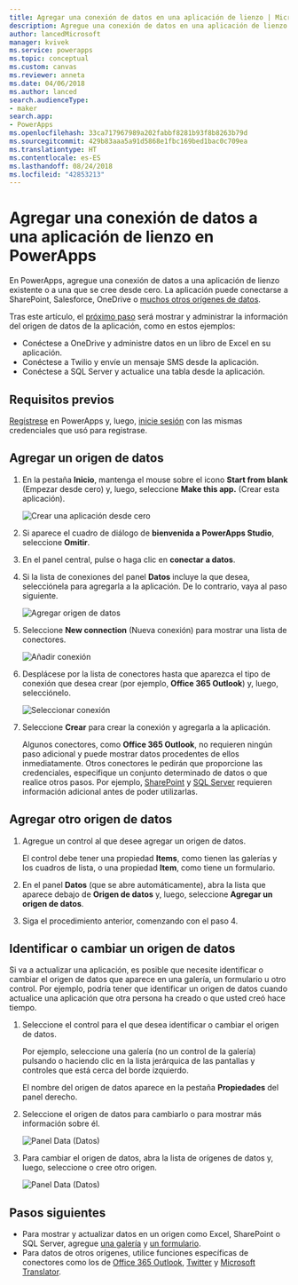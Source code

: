 ```yaml
---
title: Agregar una conexión de datos en una aplicación de lienzo | Microsoft Docs
description: Agregue una conexión de datos en una aplicación de lienzo existente o en una aplicación en blanco.
author: lancedMicrosoft
manager: kvivek
ms.service: powerapps
ms.topic: conceptual
ms.custom: canvas
ms.reviewer: anneta
ms.date: 04/06/2018
ms.author: lanced
search.audienceType:
- maker
search.app:
- PowerApps
ms.openlocfilehash: 33ca717967989a202fabbf8281b93f8b8263b79d
ms.sourcegitcommit: 429b83aaa5a91d5868e1fbc169bed1bac0c709ea
ms.translationtype: HT
ms.contentlocale: es-ES
ms.lasthandoff: 08/24/2018
ms.locfileid: "42853213"
---
```

# <a name="add-a-data-connection-to-a-canvas-app-in-powerapps"></a>Agregar una conexión de datos a una aplicación de lienzo en PowerApps

En PowerApps, agregue una conexión de datos a una aplicación de lienzo existente o a una que se cree desde cero. La aplicación puede conectarse a SharePoint, Salesforce, OneDrive o [muchos otros orígenes de datos](connections-list.md).

Tras este artículo, el [próximo paso](#next-steps) será mostrar y administrar la información del origen de datos de la aplicación, como en estos ejemplos:

* Conéctese a OneDrive y administre datos en un libro de Excel en su aplicación.
* Conéctese a Twilio y envíe un mensaje SMS desde la aplicación.
* Conéctese a SQL Server y actualice una tabla desde la aplicación.

## <a name="prerequisites"></a>Requisitos previos

[Regístrese](../signup-for-powerapps.md) en PowerApps y, luego, [inicie sesión](http://web.powerapps.com?utm_source=padocs&utm_medium=linkinadoc&utm_campaign=referralsfromdoc) con las mismas credenciales que usó para registrase.

## <a name="add-a-data-source"></a>Agregar un origen de datos
1. En la pestaña **Inicio**, mantenga el mouse sobre el icono **Start from blank** (Empezar desde cero) y, luego, seleccione **Make this app.** (Crear esta aplicación).

    ![Crear una aplicación desde cero](./media/add-data-connection/blank-app-tile.png)

1. Si aparece el cuadro de diálogo de **bienvenida a PowerApps Studio**, seleccione **Omitir**.

3. En el panel central, pulse o haga clic en **conectar a datos**.

4. Si la lista de conexiones del panel **Datos** incluye la que desea, selecciónela para agregarla a la aplicación. De lo contrario, vaya al paso siguiente.

    ![Agregar origen de datos](./media/add-data-connection/choose-existing-connections.png)

5. Seleccione **New connection** (Nueva conexión) para mostrar una lista de conectores.

    ![Añadir conexión](./media/add-data-connection/new-connection.png)

6. Desplácese por la lista de conectores hasta que aparezca el tipo de conexión que desea crear (por ejemplo, **Office 365 Outlook**) y, luego, selecciónelo.

    ![Seleccionar conexión](./media/add-data-connection/choose-connection.png)

7. Seleccione **Crear** para crear la conexión y agregarla a la aplicación.

    Algunos conectores, como **Office 365 Outlook**, no requieren ningún paso adicional y puede mostrar datos procedentes de ellos inmediatamente. Otros conectores le pedirán que proporcione las credenciales, especifique un conjunto determinado de datos o que realice otros pasos. Por ejemplo, [SharePoint](connections/connection-sharepoint-online.md) y [SQL Server](connections/connection-azure-sqldatabase.md) requieren información adicional antes de poder utilizarlas.

## <a name="add-another-data-source"></a>Agregar otro origen de datos
1. Agregue un control al que desee agregar un origen de datos.

    El control debe tener una propiedad **Items**, como tienen las galerías y los cuadros de lista, o una propiedad **Item**, como tiene un formulario.

1. En el panel **Datos** (que se abre automáticamente), abra la lista que aparece debajo de **Origen de datos** y, luego, seleccione **Agregar un origen de datos**.

1. Siga el procedimiento anterior, comenzando con el paso 4.

## <a name="identify-or-change-a-data-source"></a>Identificar o cambiar un origen de datos
Si va a actualizar una aplicación, es posible que necesite identificar o cambiar el origen de datos que aparece en una galería, un formulario u otro control. Por ejemplo, podría tener que identificar un origen de datos cuando actualice una aplicación que otra persona ha creado o que usted creó hace tiempo.

1. Seleccione el control para el que desea identificar o cambiar el origen de datos.

    Por ejemplo, seleccione una galería (no un control de la galería) pulsando o haciendo clic en la lista jerárquica de las pantallas y controles que está cerca del borde izquierdo.

    El nombre del origen de datos aparece en la pestaña **Propiedades** del panel derecho.

2. Seleccione el origen de datos para cambiarlo o para mostrar más información sobre él.

    ![Panel Data (Datos)](./media/add-data-connection/data-pane.png)

3. Para cambiar el origen de datos, abra la lista de orígenes de datos y, luego, seleccione o cree otro origen.

     ![Panel Data (Datos)](./media/add-data-connection/datasource-list.png)

## <a name="next-steps"></a>Pasos siguientes
* Para mostrar y actualizar datos en un origen como Excel, SharePoint o SQL Server, agregue [una galería](add-gallery.md) y [un formulario](add-form.md).
* Para datos de otros orígenes, utilice funciones específicas de conectores como los de [Office 365 Outlook](connections/connection-office365-outlook.md), [Twitter](connections/connection-twitter.md) y [Microsoft Translator](connections/connection-microsoft-translator.md).
